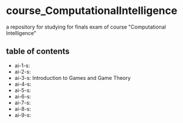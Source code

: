 # course_ComputationalIntelligence  
a repository for studying for finals exam of course "Computational Intelligence"

## table of contents
- ai-1-s: 
- ai-2-s: 
- ai-3-s: Introduction to Games and Game Theory
- ai-4-s: 
- ai-5-s: 
- ai-6-s: 
- ai-7-s: 
- ai-8-s: 
- ai-9-s: 
